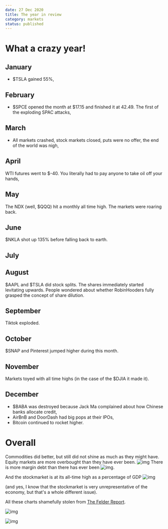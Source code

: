 ```yaml
---
date: 27 Dec 2020
title: The year in review
category: markets
status: published
---
```


# What a crazy year!

## January

- $TSLA gained 55%,

## February

- $SPCE opened the month at $17.15 and finished it at 42.49. The first of the exploding SPAC attacks,

## March

- All markets crashed, stock markets closed, puts were no offer, the end of the world was nigh,

## April

WTI futures went to $-40. You literally had to pay anyone to take oil off your hands,


## May

The NDX (well, $QQQ) hit a monthly all time high. The markets were roaring back.

## June

$NKLA shot up  135% before falling back to earth.

## July


## August
$AAPL and $TSLA did stock splits. The shares immediately started levitating upwards. 
People wondered about whether RobinHooders fully grasped the concept of share dilution.

## September

Tiktok exploded.

## October

$SNAP and Pinterest jumped higher during this month. 

## November

Markets toyed with all time highs (in the case of the $DJIA it made it). 

## December

- $BABA was destroyed because Jack Ma complained about how Chinese banks allocate credit,
- AirBnB and DoorDash had big pops at their IPOs,
- Bitcoin continued to rocket higher.


# Overall

Commodities did better, but still did not shine as much as they might have.
Equity markets are more overbought than they have ever been. ![img](https://thefelderreport.com/wp-content/uploads/2020/09/Screen-Shot-2020-11-02-at-10.40.44-AM-1024x741.png)
There is more margin debt than there has ever been ![img](https://thefelderreport.com/wp-content/uploads/2020/11/Screen-Shot-2020-11-04-at-8.10.48-AM-1024x739.png).

And the stockmarket is at its all-time high as a percentage of GDP ![img](https://thefelderreport.com/wp-content/uploads/2020/09/Screen-Shot-2020-11-02-at-10.02.54-AM-1024x741.png) 

(and yes, I know that the stockmarket is very unrepresentative of the economy, but that's a whole different issue).

All these charts shamefully stolen from [The Felder Report](https://thefelderreport.com/2020/11/04/this-is-the-textbook-definition-of-late-cycle-in-the-stock-market/).

![img](https://pbs.twimg.com/media/EZv-Lw2U8AgX7dj?format=png&name=medium)


![img](https://pbs.twimg.com/media/EqkZHhZXMAAbgrf?format=jpg&name=medium)